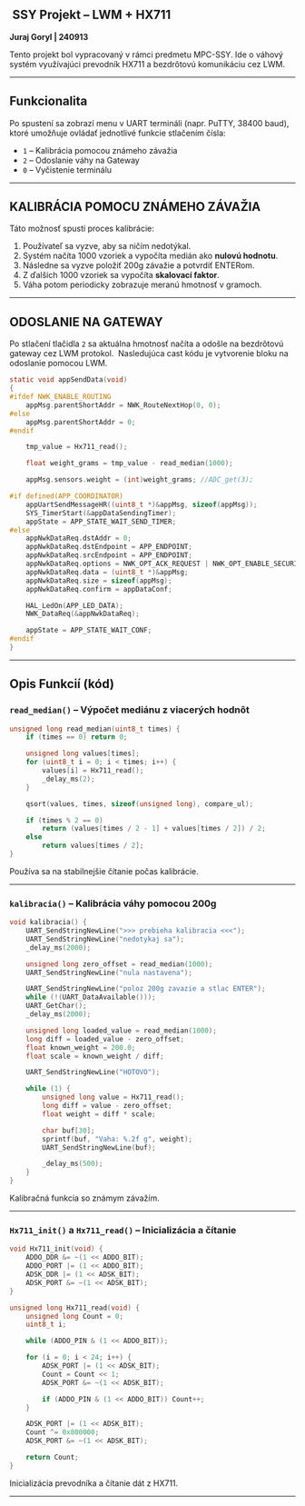 ##  SSY  Projekt – LWM + HX711

**Juraj Goryl | 240913**

Tento projekt bol vypracovaný v rámci predmetu MPC-SSY. Ide o váhový systém využívajúci prevodník HX711 a bezdrôtovú komunikáciu cez LWM.

---

## Funkcionalita

Po spustení sa zobrazí menu v UART termináli (napr. PuTTY, 38400 baud), ktoré umožňuje ovládať jednotlivé funkcie stlačením čísla:

* `1` – Kalibrácia pomocou známeho závažia
* `2` – Odoslanie váhy na Gateway
* `0` – Vyčistenie terminálu

---

## KALIBRÁCIA POMOCU ZNÁMEHO ZÁVAŽIA

Táto možnosť spustí proces kalibrácie:

1. Používateľ sa vyzve, aby sa ničím nedotýkal.
2. Systém načíta 1000 vzoriek a vypočíta medián ako **nulovú hodnotu**.
3. Následne sa vyzve položiť 200g závažie a potvrdiť ENTERom.
4. Z ďalších 1000 vzoriek sa vypočíta **skalovací faktor**.
5. Váha potom periodicky zobrazuje meranú hmotnosť v gramoch.

---

## ODOSLANIE NA GATEWAY

Po stlačení tlačidla `2` sa aktuálna hmotnosť načíta a odošle na bezdrôtovú gateway cez LWM protokol.  Nasledujúca cast kódu je vytvorenie bloku na odoslanie pomocou LWM.

```c
static void appSendData(void)
{
#ifdef NWK_ENABLE_ROUTING
    appMsg.parentShortAddr = NWK_RouteNextHop(0, 0);
#else
    appMsg.parentShortAddr = 0;
#endif

    tmp_value = Hx711_read();

    float weight_grams = tmp_value - read_median(1000);

    appMsg.sensors.weight = (int)weight_grams; //ADC_get(3);

#if defined(APP_COORDINATOR)
    appUartSendMessageHR((uint8_t *)&appMsg, sizeof(appMsg));
    SYS_TimerStart(&appDataSendingTimer);
    appState = APP_STATE_WAIT_SEND_TIMER;
#else
    appNwkDataReq.dstAddr = 0;
    appNwkDataReq.dstEndpoint = APP_ENDPOINT;
    appNwkDataReq.srcEndpoint = APP_ENDPOINT;
    appNwkDataReq.options = NWK_OPT_ACK_REQUEST | NWK_OPT_ENABLE_SECURITY;
    appNwkDataReq.data = (uint8_t *)&appMsg;
    appNwkDataReq.size = sizeof(appMsg);
    appNwkDataReq.confirm = appDataConf;

    HAL_LedOn(APP_LED_DATA);
    NWK_DataReq(&appNwkDataReq);

    appState = APP_STATE_WAIT_CONF;
#endif
}
```

&#x9;

&#x20;

&#x20;&#x20;

&#x20;&#x20;

---

## Opis Funkcií (kód)

### `read_median()` – Výpočet mediánu z viacerých hodnôt

```c
unsigned long read_median(uint8_t times) {
    if (times == 0) return 0;

    unsigned long values[times];
    for (uint8_t i = 0; i < times; i++) {
        values[i] = Hx711_read();
        _delay_ms(2);
    }

    qsort(values, times, sizeof(unsigned long), compare_ul);

    if (times % 2 == 0)
        return (values[times / 2 - 1] + values[times / 2]) / 2;
    else
        return values[times / 2];
}
```

Používa sa na stabilnejšie čítanie počas kalibrácie.

---

### `kalibracia()` – Kalibrácia váhy pomocou 200g

```c
void kalibracia() {
    UART_SendStringNewLine(">>> prebieha kalibracia <<<");
    UART_SendStringNewLine("nedotykaj sa");
    _delay_ms(2000);

    unsigned long zero_offset = read_median(1000);
    UART_SendStringNewLine("nula nastavena");

    UART_SendStringNewLine("poloz 200g zavazie a stlac ENTER");
    while (!(UART_DataAvailable()));
    UART_GetChar();
    _delay_ms(2000);

    unsigned long loaded_value = read_median(1000);
    long diff = loaded_value - zero_offset;
    float known_weight = 200.0;
    float scale = known_weight / diff;

    UART_SendStringNewLine("HOTOVO");

    while (1) {
        unsigned long value = Hx711_read();
        long diff = value - zero_offset;
        float weight = diff * scale;

        char buf[30];
        sprintf(buf, "Vaha: %.2f g", weight);
        UART_SendStringNewLine(buf);

        _delay_ms(500);
    }
}
```

Kalibračná funkcia so známym závažím.

---

### `Hx711_init()` a `Hx711_read()` – Inicializácia a čítanie

```c
void Hx711_init(void) {
    ADDO_DDR &= ~(1 << ADDO_BIT);
    ADDO_PORT |= (1 << ADDO_BIT);
    ADSK_DDR |= (1 << ADSK_BIT);
    ADSK_PORT &= ~(1 << ADSK_BIT);
}

unsigned long Hx711_read(void) {
    unsigned long Count = 0;
    uint8_t i;

    while (ADDO_PIN & (1 << ADDO_BIT));

    for (i = 0; i < 24; i++) {
        ADSK_PORT |= (1 << ADSK_BIT);
        Count = Count << 1;
        ADSK_PORT &= ~(1 << ADSK_BIT);

        if (ADDO_PIN & (1 << ADDO_BIT)) Count++;
    }

    ADSK_PORT |= (1 << ADSK_BIT);
    Count ^= 0x800000;
    ADSK_PORT &= ~(1 << ADSK_BIT);

    return Count;
}
```

Inicializácia prevodníka a čítanie dát z HX711.

---
